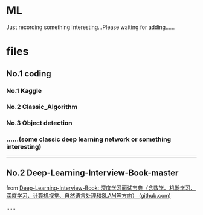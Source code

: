 # ML
Just recording something interesting...Please waiting for adding......

# files

## No.1 coding

### No.1 Kaggle

### No.2 Classic_Algorithm

### No.3 Object detection

### ......(some classic deep learning network or something interesting)

---

## No.2 Deep-Learning-Interview-Book-master

from [Deep-Learning-Interview-Book: 深度学习面试宝典（含数学、机器学习、深度学习、计算机视觉、自然语言处理和SLAM等方向） (github.com)](https://github.com/ForZYX/Deep-Learning-Interview-Book)

......

